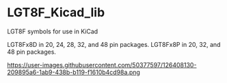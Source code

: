 # LGT8F_Kicad_lib
LGT8F symbols for use in KiCad

LGT8Fx8D in 20, 24, 28, 32, and 48 pin packages.
LGT8Fx8P in 20, 32, and 48 pin packages.

https://user-images.githubusercontent.com/50377597/126408130-209895a6-1ab9-438b-b119-f1610b4cd98a.png

